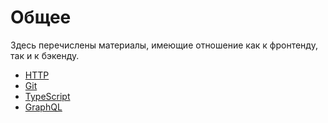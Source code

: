 # Общее

Здесь перечислены материалы, имеющие отношение как к фронтенду, так и к бэкенду.

- [HTTP](./http/README.md)
- [Git](./git/README.md)
- [TypeScript](./typescript/README.md)
- [GraphQL](./graphql/README.md)